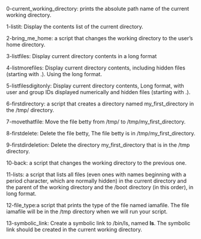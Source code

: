 0-current_working_directory: prints the absolute path name of the current working directory.

1-listit: Display the contents list of the current directory.

2-bring_me_home:  a script that changes the working directory to the user’s home directory.

3-listfiles: Display current directory contents in a long format

4-listmorefiles: Display current directory contents, including hidden files (starting with .). Using the long format.

5-listfilesdigitonly: Display current directory contents, Long format, with user and group IDs displayed numerically and hidden files (starting with .).

6-firstdirectory: a script that creates a directory named my_first_directory in the /tmp/ directory.

7-movethatfile: Move the file betty from /tmp/ to /tmp/my_first_directory.

8-firstdelete: Delete the file betty, The file betty is in /tmp/my_first_directory.

9-firstdirdeletion: Delete the directory my_first_directory that is in the /tmp directory.

10-back: a script that changes the working directory to the previous one.

11-lists: a script that lists all files (even ones with names beginning with a period character, which are normally hidden) in the current directory and the parent of the working directory and the /boot directory (in this order), in long format.

12-file_type:a script that prints the type of the file named iamafile. The file iamafile will be in the /tmp directory when we will run your script.

13-symbolic_link: Create a symbolic link to /bin/ls, named __ls__. The symbolic link should be created in the current working directory. 
